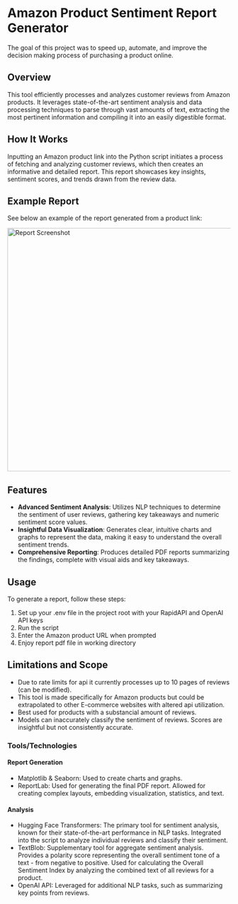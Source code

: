 # Amazon Product Sentiment Report Generator

The goal of this project was to speed up, automate, and improve the decision making process of purchasing a product online. 

## Overview
This tool efficiently processes and analyzes customer reviews from Amazon products. It leverages state-of-the-art sentiment analysis and data processing techniques to parse through vast amounts of text, extracting the most pertinent information and compiling it into an easily digestible format.

## How It Works
Inputting an Amazon product link into the Python script initiates a process of fetching and analyzing customer reviews, which then creates an informative and detailed report. This report showcases key insights, sentiment scores, and trends drawn from the review data.

## Example Report
See below an example of the report generated from a product link:

<a href="https://github.com/bencoleman24/AmazonSentimentalReports/assets/97268624/c86abd3e-4b04-4195-ae8c-c4bdc89dc483">
    <img src="https://github.com/bencoleman24/AmazonSentimentalReports/assets/97268624/c86abd3e-4b04-4195-ae8c-c4bdc89dc483" width="550" alt="Report Screenshot"/>
</a>

## Features
- **Advanced Sentiment Analysis**: Utilizes NLP techniques to determine the sentiment of user reviews, gathering key takeaways and numeric sentiment score values. 
- **Insightful Data Visualization**: Generates clear, intuitive charts and graphs to represent the data, making it easy to understand the overall sentiment trends.
- **Comprehensive Reporting**: Produces detailed PDF reports summarizing the findings, complete with visual aids and key takeaways.

## Usage
To generate a report, follow these steps:
1. Set up your .env file in the project root with your RapidAPI and OpenAI API keys
2. Run the script
3. Enter the Amazon product URL when prompted
4. Enjoy report pdf file in working directory

## Limitations and Scope

- Due to rate limits for api it currently processes up to 10 pages of reviews (can be modified).
- This tool is made specifically for Amazon products but could be extrapolated to other E-commerce websites with altered api utilization.
- Best used for products with a substancial amount of reviews.
- Models can inaccurately classify the sentiment of reviews. Scores are insightful but not consistently accurate.

### Tools/Technologies

#### Report Generation

- Matplotlib & Seaborn: Used to create charts and graphs.
- ReportLab: Used for generating the final PDF report. Allowed for creating complex layouts, embedding visualization, statistics, and text.

#### Analysis
- Hugging Face Transformers: The primary tool for sentiment analysis, known for their state-of-the-art performance in NLP tasks. Integrated into the script to analyze individual reviews and classify their sentiment.
- TextBlob: Supplementary tool for aggregate sentiment analysis. Provides a polarity score representing the overall sentiment tone of a text - from negative to positive. Used for calculating the Overall Sentiment Index by analyzing the combined text of all reviews for a product.
- OpenAI API: Leveraged for additional NLP tasks, such as summarizing key points from reviews.













